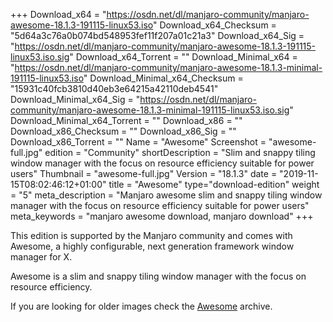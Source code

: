 +++
Download_x64 = "https://osdn.net/dl/manjaro-community/manjaro-awesome-18.1.3-191115-linux53.iso"
Download_x64_Checksum = "5d64a3c76a0b074bd548953fef11f207a01c21a3"
Download_x64_Sig = "https://osdn.net/dl/manjaro-community/manjaro-awesome-18.1.3-191115-linux53.iso.sig"
Download_x64_Torrent = ""
Download_Minimal_x64 = "https://osdn.net/dl/manjaro-community/manjaro-awesome-18.1.3-minimal-191115-linux53.iso"
Download_Minimal_x64_Checksum = "15931c40fcb3810d40eb3e64215a42110deb4541"
Download_Minimal_x64_Sig = "https://osdn.net/dl/manjaro-community/manjaro-awesome-18.1.3-minimal-191115-linux53.iso.sig"
Download_Minimal_x64_Torrent = ""
Download_x86 = ""
Download_x86_Checksum = ""
Download_x86_Sig = ""
Download_x86_Torrent = ""
Name = "Awesome"
Screenshot = "awesome-full.jpg"
edition = "Community"
shortDescription = "Slim and snappy tiling window manager with the focus on resource efficiency suitable for power users"
Thumbnail = "awesome-full.jpg"
Version = "18.1.3"
date = "2019-11-15T08:02:46:12+01:00"
title = "Awesome"
type="download-edition"
weight = "5"
meta_description = "Manjaro awesome slim and snappy tiling window manager with the focus on resource efficiency suitable for power users"
meta_keywords = "manjaro awesome download, manjaro download"
+++

This edition is supported by the Manjaro community and comes with Awesome, a highly configurable, next generation framework window manager for X.

Awesome is a slim and snappy tiling window manager with the focus on resource efficiency.

If you are looking for older images check the [Awesome](https://osdn.net/projects/manjaro-archive/storage/awesome) archive.
